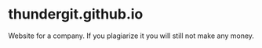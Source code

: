 # thundergit.github.io
Website for a company. If you plagiarize it you will still not make any money.
